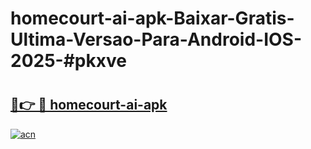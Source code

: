 # homecourt-ai-apk-Baixar-Gratis-Ultima-Versao-Para-Android-IOS-2025-#pkxve

# <h2><a href="https://ainizakaria.my?title=homecourt-ai-apk&ref=22M">🔗👉 🔴 homecourt-ai-apk</a></h2>

[![acn](https://github.com/user-attachments/assets/0f9c940e-d8b0-45ae-aac7-cd30a18b3e1c)](https://ainizakaria.my?title=homecourt-ai-apk&ref=22M)

